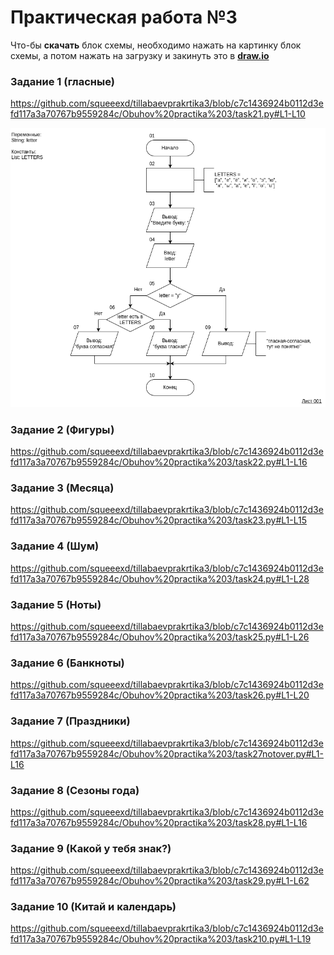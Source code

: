 # Практическая работа №3
Что-бы **скачать** блок схемы, необходимо нажать на картинку блок схемы, а потом нажать на загрузку и закинуть это в **[draw.io](https://app.diagrams.net/)**

### Задание 1 (гласные)

https://github.com/squeeexd/tillabaevprakrtika3/blob/c7c1436924b0112d3efd117a3a70767b9559284c/Obuhov%20practika%203/task21.py#L1-L10

[![draw1](https://github.com/squeeexd/tillabaevprakrtika3/blob/c7c1436924b0112d3efd117a3a70767b9559284c/Draw/images/task21.png)](https://github.com/squeeexd/tillabaevprakrtika3/blob/c7c1436924b0112d3efd117a3a70767b9559284c/Draw/task21.drawio)


### Задание 2 (Фигуры)

https://github.com/squeeexd/tillabaevprakrtika3/blob/c7c1436924b0112d3efd117a3a70767b9559284c/Obuhov%20practika%203/task22.py#L1-L16

### Задание 3 (Месяца)

https://github.com/squeeexd/tillabaevprakrtika3/blob/c7c1436924b0112d3efd117a3a70767b9559284c/Obuhov%20practika%203/task23.py#L1-L15

### Задание 4 (Шум)

https://github.com/squeeexd/tillabaevprakrtika3/blob/c7c1436924b0112d3efd117a3a70767b9559284c/Obuhov%20practika%203/task24.py#L1-L28

### Задание 5 (Ноты)

https://github.com/squeeexd/tillabaevprakrtika3/blob/c7c1436924b0112d3efd117a3a70767b9559284c/Obuhov%20practika%203/task25.py#L1-L26

### Задание 6 (Банкноты)

https://github.com/squeeexd/tillabaevprakrtika3/blob/c7c1436924b0112d3efd117a3a70767b9559284c/Obuhov%20practika%203/task26.py#L1-L20

### Задание 7 (Праздники)

https://github.com/squeeexd/tillabaevprakrtika3/blob/c7c1436924b0112d3efd117a3a70767b9559284c/Obuhov%20practika%203/task27notover.py#L1-L16

### Задание 8 (Сезоны года)

https://github.com/squeeexd/tillabaevprakrtika3/blob/c7c1436924b0112d3efd117a3a70767b9559284c/Obuhov%20practika%203/task28.py#L1-L16

### Задание 9 (Какой у тебя знак?)

https://github.com/squeeexd/tillabaevprakrtika3/blob/c7c1436924b0112d3efd117a3a70767b9559284c/Obuhov%20practika%203/task29.py#L1-L62

### Задание 10 (Китай и календарь)

https://github.com/squeeexd/tillabaevprakrtika3/blob/c7c1436924b0112d3efd117a3a70767b9559284c/Obuhov%20practika%203/task210.py#L1-L19
